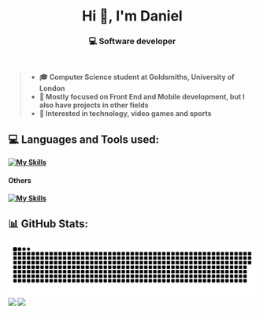 <h1 align="center">Hi 👋, I'm Daniel</h1>
<h3 align="center">💻 Software developer </h3> </br>

> <ul>
> <li><b>🎓 Computer Science student at Goldsmiths, University of London </b> </br>
> <li><b>📱 Mostly focused on Front End and Mobile development, but I also have projects in other fields </br>
> <li><b>🧠 Interested in technology, video games and sports</b>
> </ul>

## 💻 Languages and Tools used:

[![My Skills](https://skillicons.dev/icons?i=css,html,js,react,nodejs,figma,py,vscode,&theme=dark)](https://skillicons.dev) 

#### Others

[![My Skills](https://skillicons.dev/icons?i=androidstudio,anaconda,cpp,cs,express,jest,jquery,netlify,mysql,postgres,django,redis,visualstudio,sqlite,git,firebase,&theme=dark)](https://skillicons.dev)
 


## 📊 GitHub Stats:
<!-- ![](https://github-readme-stats.vercel.app/api?username=Dajuuu&theme=tokyonight&hide_border=false&include_all_commits=false&count_private=false)<br/> -->
![Snake animation](https://raw.githubusercontent.com/Dajuuu/Dajuuu/output/github-contribution-grid-snake-dark.svg)
</br >
![](https://github-readme-streak-stats.herokuapp.com/?user=Dajuuu&theme=cobalt&hide_border=true)
![](https://github-readme-stats.vercel.app/api/top-langs/?username=Dajuuu&theme=cobalt&hide_border=true&include_all_commits=false&count_private=true&layout=donut&hide_progress=true)
</br >


